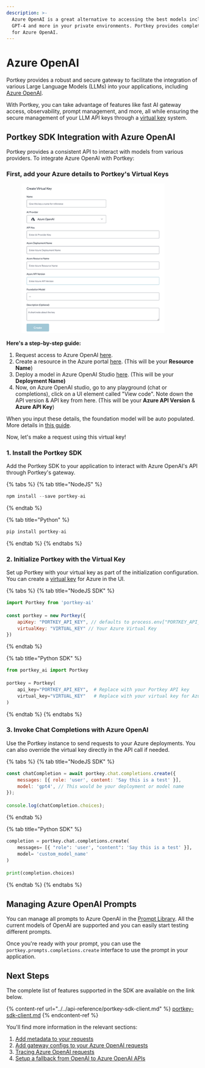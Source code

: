 ```yaml
---
description: >-
  Azure OpenAI is a great alternative to accessing the best models including
  GPT-4 and more in your private environments. Portkey provides complete support
  for Azure OpenAI.
---
```


# Azure OpenAI

Portkey provides a robust and secure gateway to facilitate the integration of various Large Language Models (LLMs) into your applications, including [Azure OpenAI](https://learn.microsoft.com/en-us/azure/ai-services/openai/).

With Portkey, you can take advantage of features like fast AI gateway access, observability, prompt management, and more, all while ensuring the secure management of your LLM API keys through a [virtual key](../../product/ai-gateway-streamline-llm-integrations/virtual-keys.md) system.

## Portkey SDK Integration with Azure OpenAI

Portkey provides a consistent API to interact with models from various providers. To integrate Azure OpenAI with Portkey:

### First, add your Azure details to Portkey's Virtual Keys

<div align="left">

<figure><img src="../../.gitbook/assets/image (1) (1) (1) (2).png" alt="" width="375"><figcaption></figcaption></figure>

</div>

**Here's a step-by-step guide:**

1. Request access to Azure OpenAI [here](https://aka.ms/oai/access).
2. Create a resource in the Azure portal [here](https://portal.azure.com/?microsoft\_azure\_marketplace\_ItemHideKey=microsoft\_openai\_tip#create/Microsoft.CognitiveServicesOpenAI). (This will be your **Resource Name**)
3. Deploy a model in Azure OpenAI Studio [here](https://oai.azure.com/). (This will be your **Deployment Name)**
4. Now, on Azure OpenAI studio, go to any playground (chat or completions), click on a UI element called "View code". Note down the API version & API key from here. (This will be your **Azure API Version** & **Azure API Key**)

When you input these details, the foundation model will be auto populated. More details in [this guide](https://learn.microsoft.com/en-us/azure/ai-services/openai/how-to/create-resource?pivots=web-portal).

Now, let's make a request using this virtual key!

### **1. Install the Portkey SDK**

Add the Portkey SDK to your application to interact with Azure OpenAI's API through Portkey's gateway.

{% tabs %}
{% tab title="NodeJS" %}
```javascript
npm install --save portkey-ai
```
{% endtab %}

{% tab title="Python" %}
```python
pip install portkey-ai
```
{% endtab %}
{% endtabs %}

### **2. Initialize Portkey with the Virtual Key**

Set up Portkey with your virtual key as part of the initialization configuration. You can create a [virtual key](../../product/ai-gateway-streamline-llm-integrations/virtual-keys.md) for Azure in the UI.

{% tabs %}
{% tab title="NodeJS SDK" %}
```javascript
import Portkey from 'portkey-ai'
 
const portkey = new Portkey({
    apiKey: "PORTKEY_API_KEY", // defaults to process.env["PORTKEY_API_KEY"]
    virtualKey: "VIRTUAL_KEY" // Your Azure Virtual Key
})
```
{% endtab %}

{% tab title="Python SDK" %}
```python
from portkey_ai import Portkey

portkey = Portkey(
    api_key="PORTKEY_API_KEY",  # Replace with your Portkey API key
    virtual_key="VIRTUAL_KEY"   # Replace with your virtual key for Azure
)
```
{% endtab %}
{% endtabs %}

### **3. Invoke Chat Completions with Azure OpenAI**&#x20;

Use the Portkey instance to send requests to your Azure deployments. You can also override the virtual key directly in the API call if needed.

{% tabs %}
{% tab title="NodeJS SDK" %}
```javascript
const chatCompletion = await portkey.chat.completions.create({
    messages: [{ role: 'user', content: 'Say this is a test' }],
    model: 'gpt4', // This would be your deployment or model name
});

console.log(chatCompletion.choices);
```
{% endtab %}

{% tab title="Python SDK" %}
```python
completion = portkey.chat.completions.create(
    messages= [{ "role": 'user', "content": 'Say this is a test' }],
    model= 'custom_model_name'
)

print(completion.choices)
```
{% endtab %}
{% endtabs %}

## Managing Azure OpenAI Prompts

You can manage all prompts to Azure OpenAI in the [Prompt Library](../../product/prompt-library.md). All the current models of OpenAI are supported and you can easily start testing different prompts.

Once you're ready with your prompt, you can use the `portkey.prompts.completions.create` interface to use the prompt in your application.

## Next Steps

The complete list of features supported in the SDK are available on the link below.

{% content-ref url="../../api-reference/portkey-sdk-client.md" %}
[portkey-sdk-client.md](../../api-reference/portkey-sdk-client.md)
{% endcontent-ref %}

You'll find more information in the relevant sections:

1. [Add metadata to your requests](../../product/observability-modern-monitoring-for-llms/metadata.md)
2. [Add gateway configs to your Azure OpenAI requests](../../product/ai-gateway-streamline-llm-integrations/configs.md)
3. [Tracing Azure OpenAI requests](../../product/observability-modern-monitoring-for-llms/traces.md)
4. [Setup a fallback from OpenAI to Azure OpenAI APIs](../../product/ai-gateway-streamline-llm-integrations/fallbacks.md)

